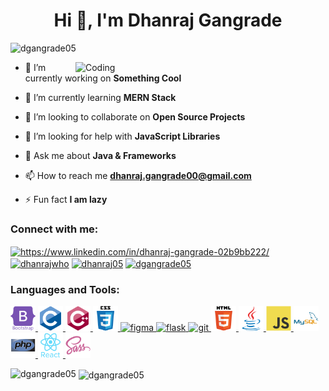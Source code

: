 <h1 align="center">Hi 👋, I'm Dhanraj Gangrade</h1>
<p align="left"> <img src="https://komarev.com/ghpvc/?username=dgangrade05&label=Profile%20views&color=0e75b6&style=flat" alt="dgangrade05" /> </p>

<img align="right" alt="Coding" width="400" src="https://miro.medium.com/max/1400/0*C-cPP9D2MIyeexAT.gif">

- 🔭 I’m currently working on **Something Cool**

- 🌱 I’m currently learning **MERN Stack**

- 👯 I’m looking to collaborate on **Open Source Projects**

- 🤝 I’m looking for help with **JavaScript Libraries**

- 💬 Ask me about **Java & Frameworks**

- 📫 How to reach me **dhanraj.gangrade00@gmail.com**

- ⚡ Fun fact **I am lazy**

<h3 align="left">Connect with me:</h3>
<p align="left">
<a href="https://linkedin.com/in/dhanraj-gangrade-02b9bb222/" target="blank"><img align="center" src="https://raw.githubusercontent.com/rahuldkjain/github-profile-readme-generator/master/src/images/icons/Social/linked-in-alt.svg" alt="https://www.linkedin.com/in/dhanraj-gangrade-02b9bb222/" height="30" width="40" /></a>
<a href="https://instagram.com/dhanrajwho" target="blank"><img align="center" src="https://raw.githubusercontent.com/rahuldkjain/github-profile-readme-generator/master/src/images/icons/Social/instagram.svg" alt="dhanrajwho" height="30" width="40" /></a>
<a href="https://www.codechef.com/users/dhanraj05" target="blank"><img align="center" src="https://cdn.jsdelivr.net/npm/simple-icons@3.1.0/icons/codechef.svg" alt="dhanraj05" height="30" width="40" /></a>
<a href="https://www.hackerrank.com/dgangrade05" target="blank"><img align="center" src="https://raw.githubusercontent.com/rahuldkjain/github-profile-readme-generator/master/src/images/icons/Social/hackerrank.svg" alt="dgangrade05" height="30" width="40" /></a>
</p>

<h3 align="left">Languages and Tools:</h3>
<p align="left"> <a href="https://getbootstrap.com" target="_blank" rel="noreferrer"> <img src="https://raw.githubusercontent.com/devicons/devicon/master/icons/bootstrap/bootstrap-plain-wordmark.svg" alt="bootstrap" width="40" height="40"/> </a> <a href="https://www.cprogramming.com/" target="_blank" rel="noreferrer"> <img src="https://raw.githubusercontent.com/devicons/devicon/master/icons/c/c-original.svg" alt="c" width="40" height="40"/> </a> <a href="https://www.w3schools.com/cpp/" target="_blank" rel="noreferrer"> <img src="https://raw.githubusercontent.com/devicons/devicon/master/icons/cplusplus/cplusplus-original.svg" alt="cplusplus" width="40" height="40"/> </a> <a href="https://www.w3schools.com/css/" target="_blank" rel="noreferrer"> <img src="https://raw.githubusercontent.com/devicons/devicon/master/icons/css3/css3-original-wordmark.svg" alt="css3" width="40" height="40"/> </a> <a href="https://www.figma.com/" target="_blank" rel="noreferrer"> <img src="https://www.vectorlogo.zone/logos/figma/figma-icon.svg" alt="figma" width="40" height="40"/> </a> <a href="https://flask.palletsprojects.com/" target="_blank" rel="noreferrer"> <img src="https://www.vectorlogo.zone/logos/pocoo_flask/pocoo_flask-icon.svg" alt="flask" width="40" height="40"/> </a> <a href="https://git-scm.com/" target="_blank" rel="noreferrer"> <img src="https://www.vectorlogo.zone/logos/git-scm/git-scm-icon.svg" alt="git" width="40" height="40"/> </a> <a href="https://www.w3.org/html/" target="_blank" rel="noreferrer"> <img src="https://raw.githubusercontent.com/devicons/devicon/master/icons/html5/html5-original-wordmark.svg" alt="html5" width="40" height="40"/> </a> <a href="https://www.java.com" target="_blank" rel="noreferrer"> <img src="https://raw.githubusercontent.com/devicons/devicon/master/icons/java/java-original.svg" alt="java" width="40" height="40"/> </a> <a href="https://developer.mozilla.org/en-US/docs/Web/JavaScript" target="_blank" rel="noreferrer"> <img src="https://raw.githubusercontent.com/devicons/devicon/master/icons/javascript/javascript-original.svg" alt="javascript" width="40" height="40"/> </a> <a href="https://www.mysql.com/" target="_blank" rel="noreferrer"> <img src="https://raw.githubusercontent.com/devicons/devicon/master/icons/mysql/mysql-original-wordmark.svg" alt="mysql" width="40" height="40"/> </a> <a href="https://www.php.net" target="_blank" rel="noreferrer"> <img src="https://raw.githubusercontent.com/devicons/devicon/master/icons/php/php-original.svg" alt="php" width="40" height="40"/> </a> <a href="https://reactjs.org/" target="_blank" rel="noreferrer"> <img src="https://raw.githubusercontent.com/devicons/devicon/master/icons/react/react-original-wordmark.svg" alt="react" width="40" height="40"/> </a> <a href="https://sass-lang.com" target="_blank" rel="noreferrer"> <img src="https://raw.githubusercontent.com/devicons/devicon/master/icons/sass/sass-original.svg" alt="sass" width="40" height="40"/> </a> </p>

<p><img align="left" src="https://github-readme-stats.vercel.app/api/top-langs?username=dgangrade05&show_icons=true&locale=en&layout=compact" alt="dgangrade05" /></p>

<p>&nbsp;<img align="center" src="https://github-readme-stats.vercel.app/api?username=dgangrade05&show_icons=true&locale=en" alt="dgangrade05" /></p>
